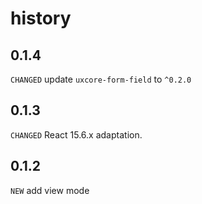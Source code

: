 # history

## 0.1.4

`CHANGED` update `uxcore-form-field` to `^0.2.0`

## 0.1.3

`CHANGED` React 15.6.x adaptation.

## 0.1.2

`NEW` add view mode